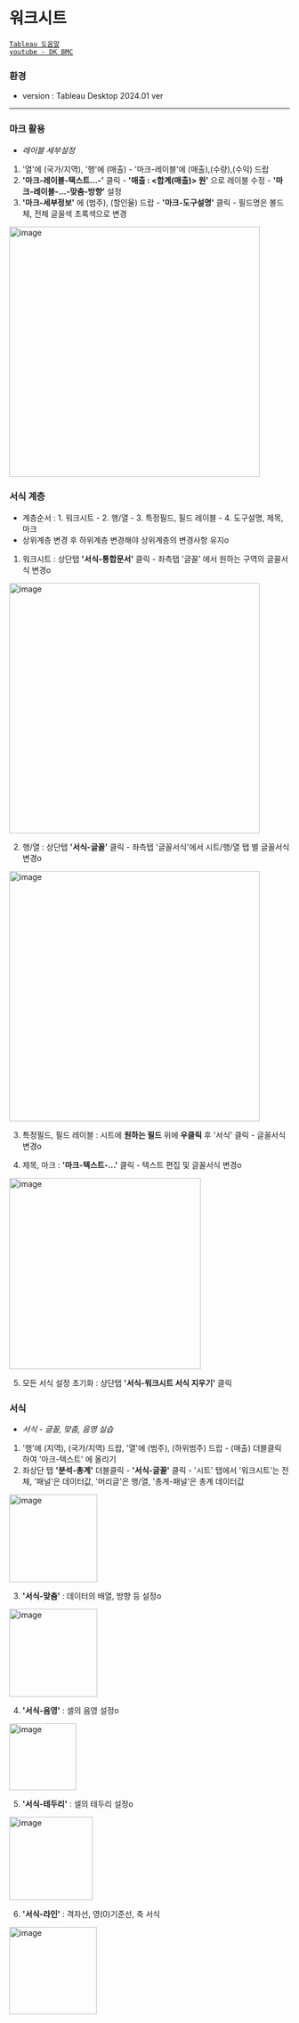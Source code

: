 # 워크시트

[`Tableau 도움말`](https://help.tableau.com/current/pro/desktop/ko-kr/datafields_typesandroles_datatypes.htm)  
[`youtube - DK BMC`](https://www.youtube.com/@DKBMCOfficial)  

### 환경

- version : Tableau Desktop 2024.01 ver

---
### 마크 활용  
- *레이블 세부설정*  
1. '열'에 (국가/지역), '행'에 (매출) - '마크-레이블'에 (매출),(수량),(수익) 드랍  
2. **'마크-레이블-택스트...-'** 클릭 - **'매출 : <합계(매출)> 원'** 으로 레이블 수정 - **'마크-레이블-...-맞춤-방향'** 설정  
3. **'마크-세부정보'** 에 (범주), (할인율) 드랍 - **'마크-도구설명'** 클릭 - 필드명은 볼드체, 전체 글꼴색 초록색으로 변경  

<img width="450" alt="image" src="https://github.com/Choe-minsung/TIL/assets/145301343/bfe880b4-4448-4d0e-8349-62a8aa47c58a">  

### 서식 계층  
- 계층순서 : 1. 워크시트 - 2. 행/열 - 3. 특정필드, 필드 레이블 - 4. 도구설명, 제목, 마크  
- 상위계층 변경 후 하위계층 변경해야 상위계층의 변경사항 유지o  

1. 워크시트 : 상단탭 **'서식-통합문서'** 클릭 - 좌측탭 '글꼴' 에서 원하는 구역의 글꼴서식 변경o    
  <img width="450" alt="image" src="https://github.com/Choe-minsung/TIL/assets/145301343/6689dd42-58e5-4e3f-93fd-fe3c1d2b7104">  
  
2. 행/열 : 상단탭 **'서식-글꼴'** 클릭 - 좌측탭 '글꼴서식'에서 시트/행/열 탭 별 글꼴서식 변경o  
<img width="450" alt="image" src="https://github.com/Choe-minsung/TIL/assets/145301343/76525833-5d19-4a42-8f04-8ab1fa8a96c1">

 3. 특정필드, 필드 레이블 : 시트에 **원하는 필드** 위에 **우클릭** 후 '서식' 클릭 - 글꼴서식 변경o  

 4. 제목, 마크 : **'마크-텍스트-...'** 클릭 - 텍스트 편집 및 글꼴서식 변경o
<img width="344" alt="image" src="https://github.com/Choe-minsung/TIL/assets/145301343/822e58b3-bc31-4995-b660-47c71a6ffc93">

5. 모든 서식 설정 초기화 : 상단탭 **'서식-워크시트 서식 지우기'** 클릭  

### 서식   
- *서식 - 글꼴, 맞춤, 음영 실습*  
1. '행'에 (지역), (국가/지역) 드랍, '열'에 (범주), (하위범주) 드랍 - (매출) 더블클릭 하여 '마크-텍스트' 에 올리기  
2. 좌상단 탭 **'분석-총계'** 더블클릭 - **'서식-글꼴'** 클릭 - '시트' 탭에서 '워크시트'는 전체, '패널'은 데이터값, '머리글'은 행/열, '총계-패널'은 총계 데이터값  
<img width="158" alt="image" src="https://github.com/Choe-minsung/TIL/assets/145301343/2085ba3f-d9b1-415a-8e42-8949ffb3eb8c">

3. **'서식-맞춤'** : 데이터의 배열, 방향 등 설정o  
<img width="158" alt="image" src="https://github.com/Choe-minsung/TIL/assets/145301343/38dfe76a-701e-40de-af2c-e4fa8ae28352">

4. **'서식-음영'** : 셀의 음영 설정o  
<img width="120" alt="image" src="https://github.com/Choe-minsung/TIL/assets/145301343/70729fc1-eb3e-401a-b80d-fe044e964699">

5. **'서식-테두리'** : 셀의 테두리 설정o  
<img width="150" alt="image" src="https://github.com/Choe-minsung/TIL/assets/145301343/f5a2de89-4d49-4bfb-84f5-b9a08e735142">

6. **'서식-라인'** : 격자선, 영(0)기준선, 축 서식   
<img width="157" alt="image" src="https://github.com/Choe-minsung/TIL/assets/145301343/b16cad07-458b-4e79-881a-eb22a9cb1573">


